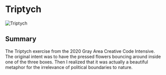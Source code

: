 # Triptych

![Triptych](triptych.gif)

## Summary

The Triptych exercise from the 2020 Gray Area Creative Code Intensive. The original intent was to have the pressed flowers bouncing around inside one of the three boxes. Then I realized that it was actually a beautiful metaphor for the irrelevance of political boundaries to nature.